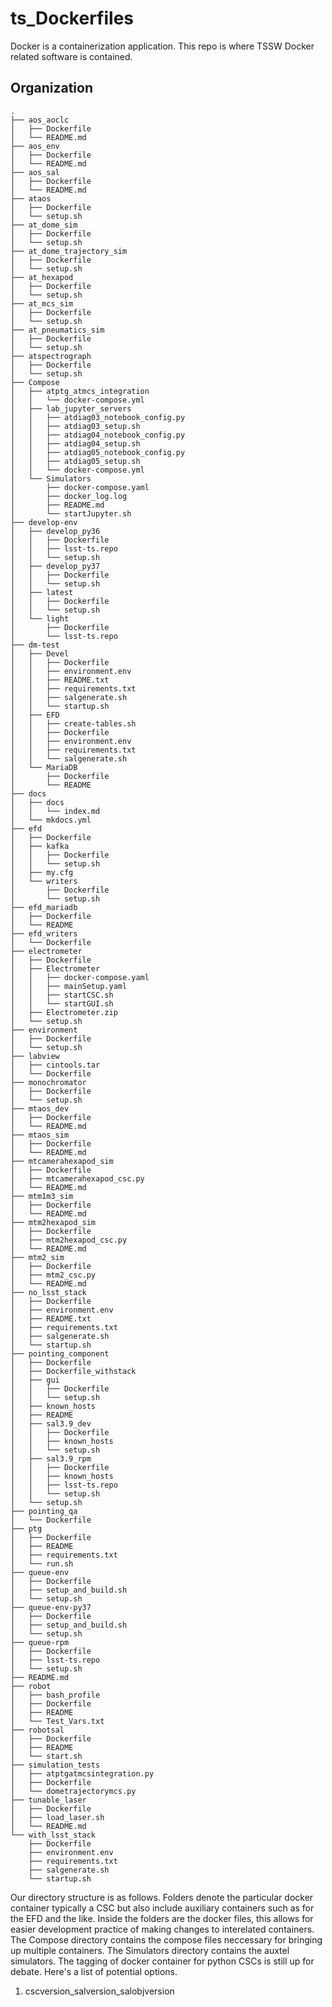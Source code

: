 # ts_Dockerfiles
Docker is a containerization application.
This repo is where TSSW Docker related software is contained.

## Organization
```
.
├── aos_aoclc
│   ├── Dockerfile
│   └── README.md
├── aos_env
│   ├── Dockerfile
│   └── README.md
├── aos_sal
│   ├── Dockerfile
│   └── README.md
├── ataos
│   ├── Dockerfile
│   └── setup.sh
├── at_dome_sim
│   ├── Dockerfile
│   └── setup.sh
├── at_dome_trajectory_sim
│   ├── Dockerfile
│   └── setup.sh
├── at_hexapod
│   ├── Dockerfile
│   └── setup.sh
├── at_mcs_sim
│   ├── Dockerfile
│   └── setup.sh
├── at_pneumatics_sim
│   ├── Dockerfile
│   └── setup.sh
├── atspectrograph
│   ├── Dockerfile
│   └── setup.sh
├── Compose
│   ├── atptg_atmcs_integration
│   │   └── docker-compose.yml
│   ├── lab_jupyter_servers
│   │   ├── atdiag03_notebook_config.py
│   │   ├── atdiag03_setup.sh
│   │   ├── atdiag04_notebook_config.py
│   │   ├── atdiag04_setup.sh
│   │   ├── atdiag05_notebook_config.py
│   │   ├── atdiag05_setup.sh
│   │   └── docker-compose.yml
│   └── Simulators
│       ├── docker-compose.yaml
│       ├── docker_log.log
│       ├── README.md
│       └── startJupyter.sh
├── develop-env
│   ├── develop_py36
│   │   ├── Dockerfile
│   │   ├── lsst-ts.repo
│   │   └── setup.sh
│   ├── develop_py37
│   │   ├── Dockerfile
│   │   └── setup.sh
│   ├── latest
│   │   ├── Dockerfile
│   │   └── setup.sh
│   └── light
│       ├── Dockerfile
│       └── lsst-ts.repo
├── dm-test
│   ├── Devel
│   │   ├── Dockerfile
│   │   ├── environment.env
│   │   ├── README.txt
│   │   ├── requirements.txt
│   │   ├── salgenerate.sh
│   │   └── startup.sh
│   ├── EFD
│   │   ├── create-tables.sh
│   │   ├── Dockerfile
│   │   ├── environment.env
│   │   ├── requirements.txt
│   │   └── salgenerate.sh
│   └── MariaDB
│       ├── Dockerfile
│       └── README
├── docs
│   ├── docs
│   │   └── index.md
│   └── mkdocs.yml
├── efd
│   ├── Dockerfile
│   ├── kafka
│   │   ├── Dockerfile
│   │   └── setup.sh
│   ├── my.cfg
│   └── writers
│       ├── Dockerfile
│       └── setup.sh
├── efd_mariadb
│   ├── Dockerfile
│   └── README
├── efd_writers
│   └── Dockerfile
├── electrometer
│   ├── Dockerfile
│   ├── Electrometer
│   │   ├── docker-compose.yaml
│   │   ├── mainSetup.yaml
│   │   ├── startCSC.sh
│   │   └── startGUI.sh
│   ├── Electrometer.zip
│   └── setup.sh
├── environment
│   ├── Dockerfile
│   └── setup.sh
├── labview
│   ├── cintools.tar
│   └── Dockerfile
├── monochromator
│   ├── Dockerfile
│   └── setup.sh
├── mtaos_dev
│   ├── Dockerfile
│   └── README.md
├── mtaos_sim
│   ├── Dockerfile
│   └── README.md
├── mtcamerahexapod_sim
│   ├── Dockerfile
│   ├── mtcamerahexapod_csc.py
│   └── README.md
├── mtm1m3_sim
│   ├── Dockerfile
│   └── README.md
├── mtm2hexapod_sim
│   ├── Dockerfile
│   ├── mtm2hexapod_csc.py
│   └── README.md
├── mtm2_sim
│   ├── Dockerfile
│   ├── mtm2_csc.py
│   └── README.md
├── no_lsst_stack
│   ├── Dockerfile
│   ├── environment.env
│   ├── README.txt
│   ├── requirements.txt
│   ├── salgenerate.sh
│   └── startup.sh
├── pointing_component
│   ├── Dockerfile
│   ├── Dockerfile_withstack
│   ├── gui
│   │   ├── Dockerfile
│   │   └── setup.sh
│   ├── known_hosts
│   ├── README
│   ├── sal3.9_dev
│   │   ├── Dockerfile
│   │   ├── known_hosts
│   │   └── setup.sh
│   ├── sal3.9_rpm
│   │   ├── Dockerfile
│   │   ├── known_hosts
│   │   ├── lsst-ts.repo
│   │   └── setup.sh
│   └── setup.sh
├── pointing_qa
│   └── Dockerfile
├── ptg
│   ├── Dockerfile
│   ├── README
│   ├── requirements.txt
│   └── run.sh
├── queue-env
│   ├── Dockerfile
│   ├── setup_and_build.sh
│   └── setup.sh
├── queue-env-py37
│   ├── Dockerfile
│   ├── setup_and_build.sh
│   └── setup.sh
├── queue-rpm
│   ├── Dockerfile
│   ├── lsst-ts.repo
│   └── setup.sh
├── README.md
├── robot
│   ├── bash_profile
│   ├── Dockerfile
│   ├── README
│   └── Test_Vars.txt
├── robotsal
│   ├── Dockerfile
│   ├── README
│   └── start.sh
├── simulation_tests
│   ├── atptgatmcsintegration.py
│   ├── Dockerfile
│   └── dometrajectorymcs.py
├── tunable_laser
│   ├── Dockerfile
│   ├── load_laser.sh
│   └── README.md
└── with_lsst_stack
    ├── Dockerfile
    ├── environment.env
    ├── requirements.txt
    ├── salgenerate.sh
    └── startup.sh
```
Our directory structure is as follows.
Folders denote the particular docker container typically a CSC but also include auxiliary containers such as for the EFD and the like.
Inside the folders are the docker files, this allows for easier development practice of making changes to interelated containers.
The Compose directory contains the compose files neccessary for bringing up multiple containers.
The Simulators directory contains the auxtel simulators.
The tagging of docker container for python CSCs is still up for debate.
Here's a list of potential options.

1. cscversion\_salversion\_salobjversion
